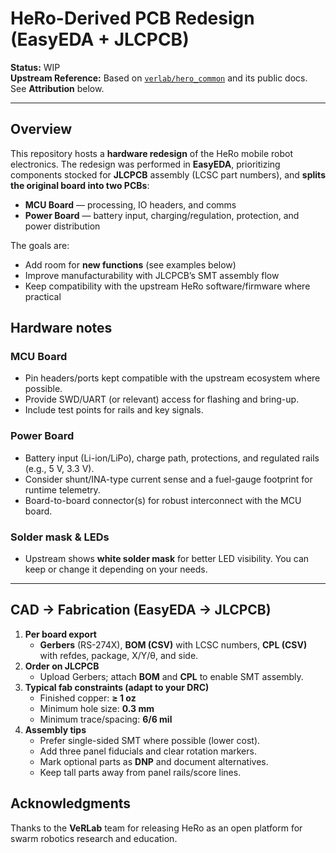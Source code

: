 # HeRo-Derived PCB Redesign (EasyEDA + JLCPCB)

**Status:** WIP  
**Upstream Reference:** Based on [`verlab/hero_common`](https://github.com/verlab/hero_common) and its public docs. See **Attribution** below.

---

## Overview

This repository hosts a **hardware redesign** of the HeRo mobile robot electronics. The redesign was performed in **EasyEDA**, prioritizing components stocked for **JLCPCB** assembly (LCSC part numbers), and **splits the original board into two PCBs**:

- **MCU Board** — processing, IO headers, and comms  
- **Power Board** — battery input, charging/regulation, protection, and power distribution

The goals are:
- Add room for **new functions** (see examples below)
- Improve manufacturability with JLCPCB’s SMT assembly flow
- Keep compatibility with the upstream HeRo software/firmware where practical

## Hardware notes

### MCU Board
- Pin headers/ports kept compatible with the upstream ecosystem where possible.
- Provide SWD/UART (or relevant) access for flashing and bring-up.
- Include test points for rails and key signals.

### Power Board
- Battery input (Li-ion/LiPo), charge path, protections, and regulated rails (e.g., 5 V, 3.3 V).
- Consider shunt/INA-type current sense and a fuel-gauge footprint for runtime telemetry.
- Board-to-board connector(s) for robust interconnect with the MCU board.

### Solder mask & LEDs
- Upstream shows **white solder mask** for better LED visibility. You can keep or change it depending on your needs.

---

## CAD → Fabrication (EasyEDA → JLCPCB)

1. **Per board export**
   - **Gerbers** (RS-274X), **BOM (CSV)** with LCSC numbers, **CPL (CSV)** with refdes, package, X/Y/θ, and side.
2. **Order on JLCPCB**
   - Upload Gerbers; attach **BOM** and **CPL** to enable SMT assembly.
3. **Typical fab constraints (adapt to your DRC)**
   - Finished copper: **≥ 1 oz**  
   - Minimum hole size: **0.3 mm**  
   - Minimum trace/spacing: **6/6 mil**
4. **Assembly tips**
   - Prefer single-sided SMT where possible (lower cost).
   - Add three panel fiducials and clear rotation markers.
   - Mark optional parts as **DNP** and document alternatives.
   - Keep tall parts away from panel rails/score lines.

## Acknowledgments

Thanks to the **VeRLab** team for releasing HeRo as an open platform for swarm robotics research and education.